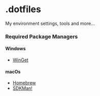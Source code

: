 # .dotfiles

My environment settings, tools and more...

### Required Package Managers

#### Windows

- [WinGet](https://learn.microsoft.com/en-us/windows/package-manager/winget/)

#### macOs

- [Homebrew](https://brew.sh)
- [SDKMan!](https://sdkman.io)
